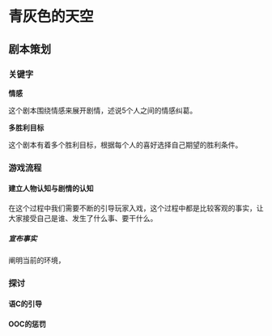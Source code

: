 # 青灰色的天空

## 剧本策划

### 关键字

**情感**

这个剧本围绕情感来展开剧情，述说5个人之间的情感纠葛。

**多胜利目标**

这个剧本有着多个胜利目标，根据每个人的喜好选择自己期望的胜利条件。

### 游戏流程

#### 建立人物认知与剧情的认知

在这个过程中我们需要不断的引导玩家入戏，这个过程中都是比较客观的事实，让大家接受自己是谁、发生了什么事、要干什么。

##### 宣布事实

阐明当前的环境，

### 探讨

#### 语C的引导

#### OOC的惩罚
